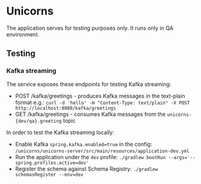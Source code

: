 # Unicorns

The application serves for testing purposes only. It runs only in QA environment.

## Testing

### Kafka streaming

The service exposes these endpoints for testing Kafka streaming:
 - POST /kafka/greetings - produces Kafka messages in the text-plain format
                           e.g.: `curl -d 'hello' -H "Content-Type: text/plain" -X POST http://localhost:8080/kafka/greetings`
 - GET /kafka/greetings - consumes Kafka messages from the `unicorns-{dev/qa}.greeting` topic

In order to test the Kafka streaming locally:
 - Enable Kafka `spring.kafka.enabled=true` in the config: `/unicorns/unicorns-server/src/main/resources/application-dev.yml`
 - Run the application under the `dev` profile: `./gradlew bootRun --args='--spring.profiles.active=dev'` 
 - Register the schema against Schema Registry: `./gradlew schemasRegister --env=dev`
